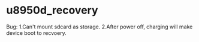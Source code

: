 u8950d_recovery
===============
Bug:
1.Can't mount sdcard as storage.
2.After power off, charging will make device boot to recvoery.
